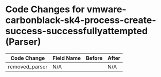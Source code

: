 # Code Changes for vmware-carbonblack-sk4-process-create-success-successfullyattempted (Parser)

| Code Change | Field Name | Before | After |
|-------------|------------|--------|-------|
| removed_parser | N/A |  | N/A |